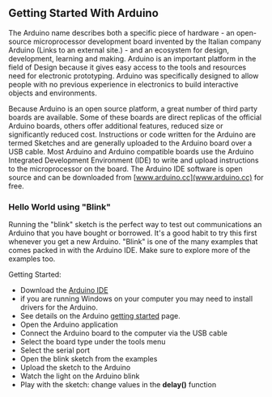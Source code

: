 ## Getting Started With Arduino
The Arduino name describes both a specific piece of hardware - an open-source microprocessor development board invented by the Italian company Arduino (Links to an external site.) - and an ecosystem for design, development, learning and making. Arduino is an important platform in the field of Design because it gives easy access to the tools and resources need for electronic prototyping. Arduino was specifically designed to allow people with no previous experience in electronics to build interactive objects and environments.

Because Arduino is an open source platform, a great number of third party boards are available. Some of these boards are direct replicas of the official Arduino boards, others offer additional features, reduced size or significantly reduced cost. Instructions or code written for the Arduino are termed Sketches and are generally uploaded to the Arduino board over a USB cable. Most Arduino and Arduino compatible boards use the Arduino Integrated Development Environment (IDE) to write and upload instructions to the microprocessor on the board. The Arduino IDE software is open source and can be downloaded from [www.arduino.cc](www.arduino.cc) for free.

 

### Hello World using "Blink"
Running the "blink" sketch is the perfect way to test out communications an Arduino that you have bought or borrowed. It's a good habit to try this first whenever you get a new Arduino. "Blink" is one of the many examples that comes packed in with the Arduino IDE. Make sure to explore more of the examples too.

Getting Started:

* Download the [Arduino IDE](https://www.arduino.cc/en/Main/Software)
* if you are running Windows on your computer you may need to install drivers for the Arduino.
* See details on the Arduino [getting started](https://www.arduino.cc/en/Guide/HomePage) page.
* Open the Arduino application
* Connect the Arduino board to the computer via the USB cable
* Select the board type under the tools menu
* Select the serial port
* Open the blink sketch from the examples
* Upload the sketch to the Arduino
* Watch the light on the Arduino blink
* Play with the sketch: change values in the **delay()** function
